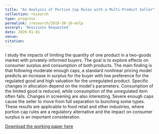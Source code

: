 ```yaml
---
title: "An Analysis of Portion Cap Rules with a Multi-Product Seller"
collection: research
type: progress
permalink: /research/2019-30-10-mnlp
excerpt: 'Revisions Requested'
date: 2020-01-01
venue: 
citation: 
---
```


I study the impacts of limiting the quantity of one product in a two-goods market with privately-informed buyers. The goal is to explore effects on consumer surplus and consumption of both products. The main finding is that following moderate enough caps, a standard nonlinear pricing model predicts an increase in surplus for the buyer with low preference for the regulated good and high valuation for the unregulated product. Specific changes in allocation depend on the model's parameters. Consumption of the limited good is reduced, while consumption of the unregulated item often falls.  Changes in screening are also interesting. Severe enough caps cause the seller to move from full separation to bunching some types. These results are applicable to food retail and other industries, where portion cap rules are a regulatory alternative and the impact on consumer surplus is an important consideration. 


[Download the working paper here](https://jgnunol.github.io/files/multicap.pdf)
